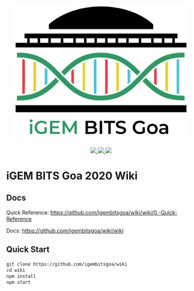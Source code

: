 <p align="center" style="margin-bottom:25px;">
    <img src="src/assets/img/logo.jpg"  height=350 style="max-height: 350px;">
</p>

<p align="center" style="margin-bottom:40px;">
    <a href="https://travis-ci.com/igembitsgoa/wiki">
        <img src="https://img.shields.io/travis/com/igembitsgoa/wiki?style=for-the-badge&logo=Travis"> 
    </a>
    <a href="https://igembitsgoa.github.io/wiki">
        <img src="https://img.shields.io/badge/Github%20Pages-Live-EB5F1E?style=for-the-badge&logo=github">
    </a>
    <a href="https://2020.igem.org/Team:BITSPilani-Goa_India">
        <img src="https://img.shields.io/badge/iGEM-Live-12bce2?style=for-the-badge">
    </a>
</p>

# iGEM BITS Goa 2020 Wiki

## Docs

Quick Reference: https://github.com/igembitsgoa/wiki/wiki/0.-Quick-Reference

Docs: https://github.com/igembitsgoa/wiki/wiki

## Quick Start

```
git clone https://github.com/igembitsgoa/wiki
cd wiki
npm install
npm start
```
